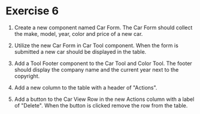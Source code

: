 # Exercise 6

1. Create a new component named Car Form. The Car Form should collect the make, model, year, color and price of a new car.

2. Utilize the new Car Form in Car Tool component. When the form is submitted a new car should be displayed in the table.

3. Add a Tool Footer component to the Car Tool and Color Tool. The footer should display the company name and the current year next to the copyright.

4. Add a new column to the table with a header of "Actions".

5. Add a button to the Car View Row in the new Actions column with a label of "Delete". When the button is clicked remove the row from the table.